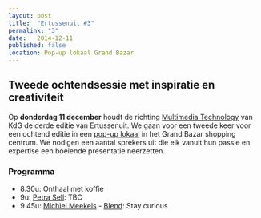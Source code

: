 ```yaml
---
layout: post
title:  "Ertussenuit #3"
permalink: "3"
date:   2014-12-11
published: false
location: Pop-up lokaal Grand Bazar
---
```


## Tweede ochtendsessie met inspiratie en creativiteit

Op **donderdag 11 december** houdt de richting [Multimedia Technology](http://multimediatechnology.be) van KdG de derde editie van Ertussenuit.
We gaan voor een tweede keer voor een ochtend editie in een [pop-up lokaal](http://atv.be/nieuws/2014-11-10/studeren-in-grand-bazar-shoppingcenter) in het Grand Bazar shopping centrum.
We nodigen een aantal sprekers uit die elk vanuit hun passie en expertise een boeiende presentatie neerzetten.

### Programma
- 8.30u: Onthaal met koffie
- 9u: [Petra Sell](http://www.volpelino.com): TBC
- 9.45u: [Michiel Meekels](http://michielmeekels.tumblr.com/) - [Blend](http://www.blend.be/): Stay curious